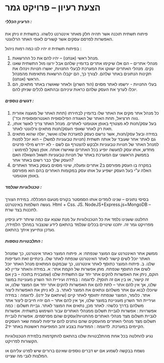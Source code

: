 ﻿# הצעת רעיון – פרויקט גמר

##### הרעיון הכללי :
פיתוח תשתית תוכנה אשר תהיה חלק מאתר אינטרנט כלשהו.
בתשתית זו ניתן את האפשרות לפרסם עסקים אשר קשורים לאופי האתר הרלוונטי.

בפיתוח תשתית זו יהיו לנו כמה רמות ניהול :
1. מנהל ראשי (אנחנו) – יהיו להם את כל ההרשאות.
2. מנהלי אתרים – הם אלו שיקימו אתרים בדומיין שלהם אבל ירוצו מול התשתית שאנו נקים.
מנהלי האתרים ישווקו את המערכת לבעלי החנויות, יאשרו חנויות וינהלו את תקינות הנתונים באתר שלהם. לצורך כך, הם יקבלו הרשאות מתאימות מהמנהל הראשי (אנחנו). 
3. בעלי החנויות - ירשמו לאתר מסוים (הוד השרון) ולאחר שאושרו באתר מתאים, הם יוכלו לערוך את העסק שלהם כראות עיניהם ובהתאם לכלים שניתן להם.



##### דגשים נוספים :
1. כל מנהל אתר מקים את האתר שלו בדומיין לבחירתו (תחת האתר של מועצה אזורית נווה חרציאל, תחת האתר של האגודה הפילוסופית האנטרופוסופית וכד').
2. בעל עסק/חנות לא מצטרף באופן אוטומטי לאתרים. מנהל האתר צריך לאשר אותו, וזאת רק לאחר שאופי העסק/חנות מתאים ורלוונטי לאתר.
3. במידה ובעל עסק/חנות, אשר נרשם כעסק למערכת שלנו ואושר, יגלה שהוא מתאים גם לאתר אחר שעובד על אותה תשתית (חנויות טבעוניות למשל) – הוא יוכל לפנות למנהל האתר של חנויות טבעוניות ולבקש להצטרף גם לשם - לא יידרש מילוי פרטים מחדש, אותו עסק למעשה יופיע בכל האתרים שאישרו אותה.
אופן נשקל למימוש : בממשק הראשוני עם המערכת באתר של חנויות טבעוניות תשאל השאלה האם העסק שלך כבר רשום באתר אחר?
4. במקרה בו העסק מפורסם ב2 אתרים ומעלה, שינוי מסוים בעסק באחד האתרים האלה ע"י בעל העסק ישפיע על אותו עסק במקומות האחרים בהם הוא מפורסם באופן אוטומטי.


##### טכנולוגיות שנלמד :
בסיסי נתונים – שנינו לומדים אותו הסמסטר בקורס מטעם המכללה. במידת הצורך נעשה השלמות באינטרנט.
Html + Css.
JS.
NodeJS+Express.js+MongoDB – לתכנות בצד שרת.


החלטנו ששנינו נלמד את כל הטכנולוגיות על מנת שנצא עם כמה שיותר ידע וניסיון מפרויקט גמר זה.
יתכנו שינויים בכלים שנלמד בהתאם לידע שנצבור במהלך הלמידה, נעדכן ונתייעץ איתך בהתאם.

##### התלבטויות נוספות :
ממשק אתר האינטרנט עם המוצר שנפתח:
א. פיתוח המוצר כאתר אינטרנט, כך שמנהל האתר יוכל לשים קישור לאתר האינטרנט שנפתח לאתר שלו. בינתיים זאת העדיפות שלנו.
ב. פיתוח המוצר כתוסף לאתר אינטרנט, כך שבמקום המתאים מנהל האתר יוכל לשים את התוסף שנפתח.
מתן אפשרות של הקמת אתר:
א. במידה והאתר עדיין לא הוקם, ניתן את האפשרות להקים אתר יחד עם התשתית שלנו (שמובנית בתוכה – בין אם זה קישור, או בין אם זה תוסף).
לדוגמה : במידה ועיריית הוד השרון מעוניינת במוצר שלנו, אך אין להם אתר – לתת להם את האפשרות להקים אתר יחד אם המוצר שלנו, או שיוכלו לבוא עם אתר משלהם ונתאים את המוצר לאתר.
ב. לא ניתן את האפשרות ליצור אתר. כלומר, המוצר שנפתח יתווסף לאתר קיים (שיותאם על ידנו).
לדוגמה : במידה ועיריית הוד השרון מעוניינת במוצר שלנו, אך אין להם אתר – הם יהיו חייבים ליצור אתר משלהם בדרך כלשהי. לאחר מכן, נתאים את המוצר לאתר.
גביית תשלום : 
כמה אפשרויות :
אפשרות לגביית תשלום ממנהלי האתרים עבור השימוש בתשתית.
אפשרות לגביית תשלום מצד מנהלי האתרים מהחנויות/עסקים שהם מפרסמים.
אפשרות לגביית תשלום מצד מנהלי האתרים מהעסקים שהם נותנים להם עדיפות לעומת שאר העסקים הקיימים במערכת.
לדוגמה : המודעות בצבע זהב המופיעות ראשונות באתר יד2.


נגיע להחלטה בכל אחת מהתלבטויות שלנו בהתאם להתקדמות בלמידת הטכנולוגיות הקשורות לפרויקט.

נשמח בבקשה לשמוע אם יש דברים נוספים שאינם ברורים שיש לפרט עליהם או המלצות לגבי מה שציינו.

